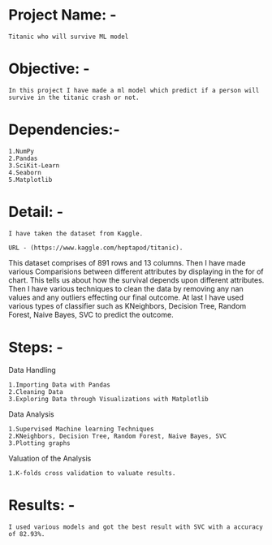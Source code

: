 # Project Name: - 

    Titanic who will survive ML model 

 

# Objective: - 

    In this project I have made a ml model which predict if a person will survive in the titanic crash or not.  

# Dependencies:-

    1.NumPy
    2.Pandas
    3.SciKit-Learn
    4.Seaborn
    5.Matplotlib
 

# Detail: -

    I have taken the dataset from Kaggle. 

    URL - (https://www.kaggle.com/heptapod/titanic). 

   This dataset comprises of 891 rows and 13 columns. Then I have made various Comparisions between different attributes by displaying in the for of chart. This tells us about how the survival depends upon different attributes. Then I have various techniques to clean the data by removing any nan values and any outliers effecting our final outcome. At last I have used various types of classifier such as KNeighbors, Decision Tree, Random Forest, Naive Bayes, SVC to predict the outcome. 

# Steps: -

  Data Handling
  
    1.Importing Data with Pandas
    2.Cleaning Data
    3.Exploring Data through Visualizations with Matplotlib
    
  Data Analysis
  
    1.Supervised Machine learning Techniques
    2.KNeighbors, Decision Tree, Random Forest, Naive Bayes, SVC
    3.Plotting graphs

  Valuation of the Analysis
  
    1.K-folds cross validation to valuate results.
    
    
# Results: -  

    I used various models and got the best result with SVC with a accuracy of 82.93%. 
